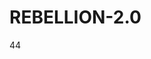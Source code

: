 # REBELLION-2.0                                                                                                          

44
